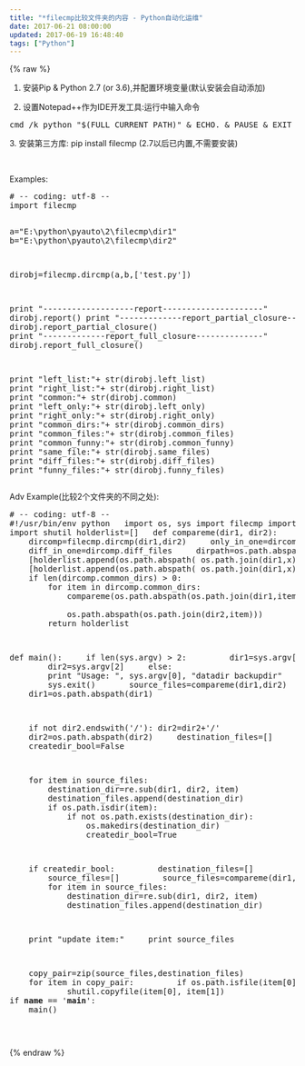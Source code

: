 ```yaml
---
title: "*filecmp比较文件夹的内容 - Python自动化运维"
date: 2017-06-21 08:00:00
updated: 2017-06-19 16:48:40
tags: ["Python"]
---
```

{% raw %}
<ol class=" list-paddingleft-2" style="list-style-type: decimal;"><li><p>安装Pip &amp; Python 2.7 (or 3.6),并配置环境变量(默认安装会自动添加)</p></li><li><p>设置Notepad++作为IDE开发工具:运行中输入命令&nbsp;</p></li></ol><pre class="brush:bash;toolbar:false">cmd&nbsp;/k&nbsp;python&nbsp;&quot;$(FULL_CURRENT_PATH)&quot;&nbsp;&amp;&nbsp;ECHO.&nbsp;&amp;&nbsp;PAUSE&nbsp;&amp;&nbsp;EXIT</pre><p>3. 安装第三方库:&nbsp;pip install filecmp&nbsp;(2.7以后已内置,不需要安装)</p><p><br/></p><p>Examples:</p><pre class="brush:python;toolbar:false">#&nbsp;--&nbsp;coding:&nbsp;utf-8&nbsp;--
import&nbsp;filecmp

a=&quot;E:\\python\\pyauto\\2\\filecmp\\dir1&quot;
b=&quot;E:\\python\\pyauto\\2\\filecmp\\dir2&quot;

dirobj=filecmp.dircmp(a,b,[&#39;test.py&#39;])

print&nbsp;&quot;-------------------report---------------------&quot;
dirobj.report()
print&nbsp;&quot;-------------report_partial_closure-----------&quot;
dirobj.report_partial_closure()
print&nbsp;&quot;-------------report_full_closure--------------&quot;
dirobj.report_full_closure()

print&nbsp;&quot;left_list:&quot;+&nbsp;str(dirobj.left_list)
print&nbsp;&quot;right_list:&quot;+&nbsp;str(dirobj.right_list)
print&nbsp;&quot;common:&quot;+&nbsp;str(dirobj.common)
print&nbsp;&quot;left_only:&quot;+&nbsp;str(dirobj.left_only)
print&nbsp;&quot;right_only:&quot;+&nbsp;str(dirobj.right_only)
print&nbsp;&quot;common_dirs:&quot;+&nbsp;str(dirobj.common_dirs)
print&nbsp;&quot;common_files:&quot;+&nbsp;str(dirobj.common_files)
print&nbsp;&quot;common_funny:&quot;+&nbsp;str(dirobj.common_funny)
print&nbsp;&quot;same_file:&quot;+&nbsp;str(dirobj.same_files)
print&nbsp;&quot;diff_files:&quot;+&nbsp;str(dirobj.diff_files)
print&nbsp;&quot;funny_files:&quot;+&nbsp;str(dirobj.funny_files)</pre><p>Adv Example(比较2个文件夹的不同之处):&nbsp;</p><pre class="brush:python;toolbar:false">#&nbsp;--&nbsp;coding:&nbsp;utf-8&nbsp;--
#!/usr/bin/env&nbsp;python
&nbsp;
import&nbsp;os,&nbsp;sys
import&nbsp;filecmp
import&nbsp;re
import&nbsp;shutil
holderlist=[]
&nbsp;
def&nbsp;compareme(dir1,&nbsp;dir2):
&nbsp;&nbsp;&nbsp;&nbsp;dircomp=filecmp.dircmp(dir1,dir2)
&nbsp;&nbsp;&nbsp;&nbsp;only_in_one=dircomp.left_only
&nbsp;&nbsp;&nbsp;&nbsp;diff_in_one=dircomp.diff_files
&nbsp;&nbsp;&nbsp;&nbsp;dirpath=os.path.abspath(dir1)
&nbsp;&nbsp;&nbsp;&nbsp;[holderlist.append(os.path.abspath(&nbsp;os.path.join(dir1,x)&nbsp;))&nbsp;for&nbsp;x&nbsp;in&nbsp;only_in_one]
&nbsp;&nbsp;&nbsp;&nbsp;[holderlist.append(os.path.abspath(&nbsp;os.path.join(dir1,x)&nbsp;))&nbsp;for&nbsp;x&nbsp;in&nbsp;diff_in_one]
&nbsp;&nbsp;&nbsp;&nbsp;if&nbsp;len(dircomp.common_dirs)&nbsp;&gt;&nbsp;0:
&nbsp;&nbsp;&nbsp;&nbsp;&nbsp;&nbsp;&nbsp;&nbsp;for&nbsp;item&nbsp;in&nbsp;dircomp.common_dirs:
&nbsp;&nbsp;&nbsp;&nbsp;&nbsp;&nbsp;&nbsp;&nbsp;&nbsp;&nbsp;&nbsp;&nbsp;compareme(os.path.abspath(os.path.join(dir1,item)),&nbsp;\
&nbsp;&nbsp;&nbsp;&nbsp;&nbsp;&nbsp;&nbsp;&nbsp;&nbsp;&nbsp;&nbsp;&nbsp;os.path.abspath(os.path.join(dir2,item)))
&nbsp;&nbsp;&nbsp;&nbsp;&nbsp;&nbsp;&nbsp;&nbsp;return&nbsp;holderlist

def&nbsp;main():
&nbsp;&nbsp;&nbsp;&nbsp;if&nbsp;len(sys.argv)&nbsp;&gt;&nbsp;2:
&nbsp;&nbsp;&nbsp;&nbsp;&nbsp;&nbsp;&nbsp;&nbsp;dir1=sys.argv[1]
&nbsp;&nbsp;&nbsp;&nbsp;&nbsp;&nbsp;&nbsp;&nbsp;dir2=sys.argv[2]
&nbsp;&nbsp;&nbsp;&nbsp;else:
&nbsp;&nbsp;&nbsp;&nbsp;&nbsp;&nbsp;&nbsp;&nbsp;print&nbsp;&quot;Usage:&nbsp;&quot;,&nbsp;sys.argv[0],&nbsp;&quot;datadir&nbsp;backupdir&quot;
&nbsp;&nbsp;&nbsp;&nbsp;&nbsp;&nbsp;&nbsp;&nbsp;sys.exit()
&nbsp;
&nbsp;&nbsp;&nbsp;&nbsp;source_files=compareme(dir1,dir2)
&nbsp;&nbsp;&nbsp;&nbsp;dir1=os.path.abspath(dir1)

&nbsp;&nbsp;&nbsp;&nbsp;if&nbsp;not&nbsp;dir2.endswith(&#39;/&#39;):&nbsp;dir2=dir2+&#39;/&#39;
&nbsp;&nbsp;&nbsp;&nbsp;dir2=os.path.abspath(dir2)
&nbsp;&nbsp;&nbsp;&nbsp;destination_files=[]
&nbsp;&nbsp;&nbsp;&nbsp;createdir_bool=False

&nbsp;&nbsp;&nbsp;&nbsp;for&nbsp;item&nbsp;in&nbsp;source_files:
&nbsp;&nbsp;&nbsp;&nbsp;&nbsp;&nbsp;&nbsp;&nbsp;destination_dir=re.sub(dir1,&nbsp;dir2,&nbsp;item)
&nbsp;&nbsp;&nbsp;&nbsp;&nbsp;&nbsp;&nbsp;&nbsp;destination_files.append(destination_dir)
&nbsp;&nbsp;&nbsp;&nbsp;&nbsp;&nbsp;&nbsp;&nbsp;if&nbsp;os.path.isdir(item):
&nbsp;&nbsp;&nbsp;&nbsp;&nbsp;&nbsp;&nbsp;&nbsp;&nbsp;&nbsp;&nbsp;&nbsp;if&nbsp;not&nbsp;os.path.exists(destination_dir):
&nbsp;&nbsp;&nbsp;&nbsp;&nbsp;&nbsp;&nbsp;&nbsp;&nbsp;&nbsp;&nbsp;&nbsp;&nbsp;&nbsp;&nbsp;&nbsp;os.makedirs(destination_dir)
&nbsp;&nbsp;&nbsp;&nbsp;&nbsp;&nbsp;&nbsp;&nbsp;&nbsp;&nbsp;&nbsp;&nbsp;&nbsp;&nbsp;&nbsp;&nbsp;createdir_bool=True

&nbsp;&nbsp;&nbsp;&nbsp;if&nbsp;createdir_bool:
&nbsp;&nbsp;&nbsp;&nbsp;&nbsp;&nbsp;&nbsp;&nbsp;destination_files=[]
&nbsp;&nbsp;&nbsp;&nbsp;&nbsp;&nbsp;&nbsp;&nbsp;source_files=[]
&nbsp;&nbsp;&nbsp;&nbsp;&nbsp;&nbsp;&nbsp;&nbsp;source_files=compareme(dir1,dir2)
&nbsp;&nbsp;&nbsp;&nbsp;&nbsp;&nbsp;&nbsp;&nbsp;for&nbsp;item&nbsp;in&nbsp;source_files:
&nbsp;&nbsp;&nbsp;&nbsp;&nbsp;&nbsp;&nbsp;&nbsp;&nbsp;&nbsp;&nbsp;&nbsp;destination_dir=re.sub(dir1,&nbsp;dir2,&nbsp;item)
&nbsp;&nbsp;&nbsp;&nbsp;&nbsp;&nbsp;&nbsp;&nbsp;&nbsp;&nbsp;&nbsp;&nbsp;destination_files.append(destination_dir)

&nbsp;&nbsp;&nbsp;&nbsp;print&nbsp;&quot;update&nbsp;item:&quot;
&nbsp;&nbsp;&nbsp;&nbsp;print&nbsp;source_files&nbsp;

&nbsp;&nbsp;&nbsp;&nbsp;copy_pair=zip(source_files,destination_files)
&nbsp;&nbsp;&nbsp;&nbsp;for&nbsp;item&nbsp;in&nbsp;copy_pair:
&nbsp;&nbsp;&nbsp;&nbsp;&nbsp;&nbsp;&nbsp;&nbsp;if&nbsp;os.path.isfile(item[0]):
&nbsp;&nbsp;&nbsp;&nbsp;&nbsp;&nbsp;&nbsp;&nbsp;&nbsp;&nbsp;&nbsp;&nbsp;shutil.copyfile(item[0],&nbsp;item[1])
&nbsp;
if&nbsp;__name__&nbsp;==&nbsp;&#39;__main__&#39;:
&nbsp;&nbsp;&nbsp;&nbsp;main()</pre><p><br/></p>
{% endraw %}
